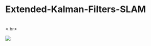 # Extended-Kalman-Filters-SLAM
<br><.br>

![](https://github.com/halhwadi/Extended-Kalman-Filters-SLAM/blob/main/Extended%20Kalman%20Filters%20Solution%20Steps.png)

<br></br>

